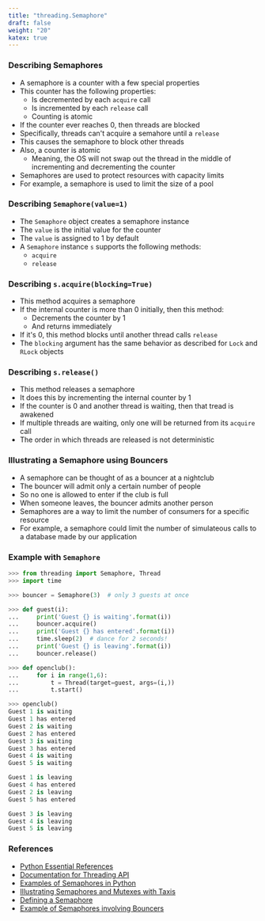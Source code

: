 ```yaml
---
title: "threading.Semaphore"
draft: false
weight: "20"
katex: true
---
```


### Describing Semaphores
- A semaphore is a counter with a few special properties
- This counter has the following properties:
	- Is decremented by each `acquire` call
	- Is incremented by each `release` call
	- Counting is atomic
- If the counter ever reaches $0$, then threads are blocked
- Specifically, threads can't acquire a semahore until a `release`
- This causes the semaphore to block other threads
- Also, a counter is atomic
	- Meaning, the OS will not swap out the thread in the middle of incrementing and decrementing the counter
- Semaphores are used to protect resources with capacity limits
- For example, a semaphore is used to limit the size of a pool

### Describing `Semaphore(value=1)`
- The `Semaphore` object creates a semaphore instance
- The `value` is the initial value for the counter
- The `value` is assigned to $1$ by default
- A `Semaphore` instance `s` supports the following methods:
	- `acquire`
	- `release`

### Describing `s.acquire(blocking=True)`
- This method acquires a semaphore
- If the internal counter is more than $0$ initially, then this method:
	- Decrements the counter by $1$
	- And returns immediately
- If it's $0$, this method blocks until another thread calls `release`
- The `blocking` argument has the same behavior as described for `Lock` and `RLock` objects

### Describing `s.release()`
- This method releases a semaphore
- It does this by incrementing the internal counter by $1$
- If the counter is $0$ and another thread is waiting, then that tread is awakened
- If multiple threads are waiting, only one will be returned from its `acquire` call
- The order in which threads are released is not deterministic

### Illustrating a Semaphore using Bouncers
- A semaphore can be thought of as a bouncer at a nightclub
- The bouncer will admit only a certain number of people
- So no one is allowed to enter if the club is full
- When someone leaves, the bouncer admits another person
- Semaphores are a way to limit the number of consumers for a specific resource
- For example, a semaphore could limit the number of simulateous calls to a database made by our application

### Example with `Semaphore`

```python
>>> from threading import Semaphore, Thread
>>> import time

>>> bouncer = Semaphore(3)  # only 3 guests at once

>>> def guest(i):
...     print('Guest {} is waiting'.format(i))
...     bouncer.acquire()
...     print('Guest {} has entered'.format(i))
...     time.sleep(2)  # dance for 2 seconds!
...     print('Guest {} is leaving'.format(i))
...     bouncer.release()

>>> def openclub():
...     for i in range(1,6):
...         t = Thread(target=guest, args=(i,))
...         t.start()

>>> openclub()
Guest 1 is waiting
Guest 1 has entered
Guest 2 is waiting
Guest 2 has entered
Guest 3 is waiting
Guest 3 has entered
Guest 4 is waiting
Guest 5 is waiting

Guest 1 is leaving
Guest 4 has entered
Guest 2 is leaving
Guest 5 has entered

Guest 3 is leaving
Guest 4 is leaving
Guest 5 is leaving
```

### References
- [Python Essential References](http://index-of.co.uk/Python/Python%20Essential%20Reference,%20Fourth%20Edition.pdf)
- [Documentation for Threading API](https://docs.python.org/3/library/threading.html)
- [Examples of Semaphores in Python](https://realpython.com/intro-to-python-threading/#semaphore)
- [Illustrating Semaphores and Mutexes with Taxis](https://stackoverflow.com/a/44971803/12777044)
- [Defining a Semaphore](https://stackoverflow.com/a/40238/12777044)
- [Example of Semaphores involving Bouncers](https://stackoverflow.com/a/40473/12777044)
